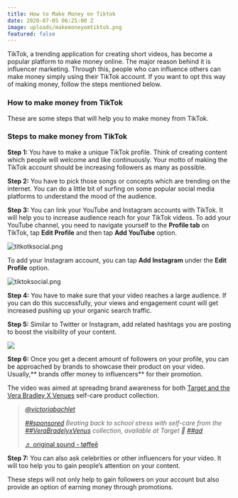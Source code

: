 ```yaml
---
title: How to Make Money on Tiktok
date: 2020-07-05 06:25:00 Z
image: uploads/makemoneyomtiktok.png
featured: false
---
```


TikTok, a trending application for creating short videos, has become a popular platform to make money online. The major reason behind it is influencer marketing. Through this, people who can influence others can make money simply using their TikTok account. If you want to opt this way of making money, follow the steps mentioned below.

### **How to make money from TikTok**

These are some steps that will help you to make money from TikTok.

### Steps to make money from TikTok

**Step 1:** You have to make a unique TikTok profile. Think of creating content which people will welcome and like continuously. Your motto of making the TikTok account should be increasing followers as many as possible.

**Step 2:** You have to pick those songs or concepts which are trending on the internet. You can do a little bit of surfing on some popular social media platforms to understand the mood of the audience.

**Step 3:** You can link your YouTube and Instagram accounts with TikTok. It will help you to increase audience reach for your TikTok videos. To add your YouTube channel, you need to navigate yourself to the **Profile tab** on TikTok, tap **Edit Profile** and then tap **Add YouTube** option.

![titkotksocial.png](/uploads/titkotksocial.png)

To add your Instagram account, you can tap **Add Instagram** under the **Edit Profile** option.

![tiktoksocial.png](/uploads/tiktoksocial.png)

**Step 4:** You have to make sure that your video reaches a large audience. If you can do this successfully, your views and engagement count will get increased pushing up your organic search traffic.

**Step 5:** Similar to Twitter or Instagram, add related hashtags you are posting to boost the visibility of your content.

![](https://www.internetdailydeals.com/content/uploads/pages/autosave-22e8ccea081448a5388d34080bb3bb9c/trending-hashtags-titok.png)

**Step 6:** Once you get a decent amount of followers on your profile, you can be approached by brands to showcase their product on your video. Usually,** brands offer money to influencers** for their promotion.

The video was aimed at spreading brand awareness for both [Target and the Vera Bradley X Venues](https://www.target.com/bp/vera\+bradley?Nao=0) self-care product collection.

> *[@victoriabachlet](https://www.tiktok.com/@victoriabachlet "@victoriabachlet")*
>
> *[##sponsored](https://www.tiktok.com/tag/sponsored "sponsored") Beating back to school stress with self-care from the [##VeraBradelyxVenus](https://www.tiktok.com/tag/verabradelyxvenus "verabradelyxvenus") collection, available at Target 💙 [##ad](https://www.tiktok.com/tag/ad "ad")*
>
> [♬ original sound - tøffeē](https://www.tiktok.com/music/original-sound-6646831075173600005 "♬ original sound - tøffeē")

**Step 7:** You can also ask celebrities or other influencers for your video. It will too help you to gain people’s attention on your content.

These steps will not only help to gain followers on your account but also provide an option of earning money through promotions.